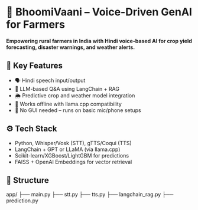 # 🌾 BhoomiVaani – Voice-Driven GenAI for Farmers

**Empowering rural farmers in India with Hindi voice-based AI for crop yield forecasting, disaster warnings, and weather alerts.**

## 🎯 Key Features

- 🗣️ Hindi speech input/output
- 🤖 LLM-based Q&A using LangChain + RAG
- 🌦️ Predictive crop and weather model integration
- 📡 Works offline with llama.cpp compatibility
- 📱 No GUI needed – runs on basic mic/phone setups

## ⚙️ Tech Stack

- Python, Whisper/Vosk (STT), gTTS/Coqui (TTS)
- LangChain + GPT or LLaMA (via llama.cpp)
- Scikit-learn/XGBoost/LightGBM for predictions
- FAISS + OpenAI Embeddings for vector retrieval

## 📁 Structure

app/
├── main.py
├── stt.py
├── tts.py
├── langchain_rag.py
├── prediction.py